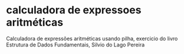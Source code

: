 # calculadora de expressoes aritméticas
Calculadora de expressões aritméticas usando pilha, exercicio do livro Estrutura de Dados Fundamentais, Silvio do Lago Pereira
